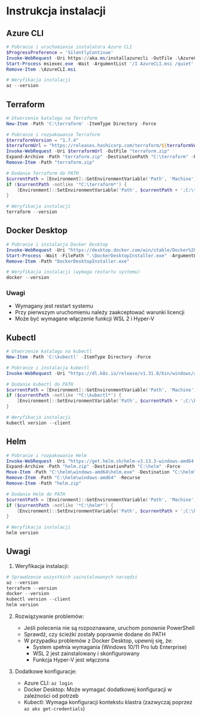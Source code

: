 # Instrukcja instalacji

## Azure CLI
```powershell
# Pobranie i uruchomienie instalatora Azure CLI
$ProgressPreference = 'SilentlyContinue'
Invoke-WebRequest -Uri https://aka.ms/installazurecli -OutFile .\AzureCLI.msi
Start-Process msiexec.exe -Wait -ArgumentList '/I AzureCLI.msi /quiet'
Remove-Item .\AzureCLI.msi

# Weryfikacja instalacji
az --version
```

## Terraform
```powershell
# Utworzenie katalogu na Terraform
New-Item -Path 'C:\terraform' -ItemType Directory -Force

# Pobranie i rozpakowanie Terraform
$terraformVersion = "1.7.4"
$terraformUrl = "https://releases.hashicorp.com/terraform/${terraformVersion}/terraform_${terraformVersion}_windows_amd64.zip"
Invoke-WebRequest -Uri $terraformUrl -OutFile "terraform.zip"
Expand-Archive -Path "terraform.zip" -DestinationPath "C:\terraform" -Force
Remove-Item -Path "terraform.zip"

# Dodanie Terraform do PATH
$currentPath = [Environment]::GetEnvironmentVariable('Path', 'Machine')
if ($currentPath -notlike '*C:\terraform*') {
    [Environment]::SetEnvironmentVariable('Path', $currentPath + ';C:\terraform', 'Machine')
}

# Weryfikacja instalacji
terraform --version
```

## Docker Desktop

```powershell
# Pobranie i instalacja Docker Desktop
Invoke-WebRequest -Uri "https://desktop.docker.com/win/stable/Docker%20Desktop%20Installer.exe" -OutFile "DockerDesktopInstaller.exe"
Start-Process -Wait -FilePath ".\DockerDesktopInstaller.exe" -ArgumentList "install --quiet"
Remove-Item -Path "DockerDesktopInstaller.exe"

# Weryfikacja instalacji (wymaga restartu systemu)
docker --version
```

### Uwagi
   - Wymagany jest restart systemu
   - Przy pierwszym uruchomieniu należy zaakceptować warunki licencji
   - Może być wymagane włączenie funkcji WSL 2 i Hyper-V

## Kubectl
```powershell
# Utworzenie katalogu na kubectl
New-Item -Path 'C:\kubectl' -ItemType Directory -Force

# Pobranie i instalacja kubectl
Invoke-WebRequest -Uri "https://dl.k8s.io/release/v1.31.0/bin/windows/amd64/kubectl.exe" -OutFile "C:\kubectl\kubectl.exe"

# Dodanie kubectl do PATH
$currentPath = [Environment]::GetEnvironmentVariable('Path', 'Machine')
if ($currentPath -notlike '*C:\kubectl*') {
    [Environment]::SetEnvironmentVariable('Path', $currentPath + ';C:\kubectl', 'Machine')
}

# Weryfikacja instalacji
kubectl version --client
```

## Helm
```powershell
# Pobranie i rozpakowanie Helm
Invoke-WebRequest -Uri "https://get.helm.sh/helm-v3.13.3-windows-amd64.zip" -OutFile "helm.zip"
Expand-Archive -Path "helm.zip" -DestinationPath "C:\helm" -Force
Move-Item -Path "C:\helm\windows-amd64\helm.exe" -Destination "C:\helm" -Force
Remove-Item -Path "C:\helm\windows-amd64" -Recurse
Remove-Item -Path "helm.zip"

# Dodanie Helm do PATH
$currentPath = [Environment]::GetEnvironmentVariable('Path', 'Machine')
if ($currentPath -notlike '*C:\helm*') {
    [Environment]::SetEnvironmentVariable('Path', $currentPath + ';C:\helm', 'Machine')
}

# Weryfikacja instalacji
helm version
```

## Uwagi

1. Weryfikacja instalacji:

```powershell
# Sprawdzenie wszystkich zainstalowanych narzędzi
az --version
terraform --version
docker --version
kubectl version --client
helm version
```

2. Rozwiązywanie problemów:
   - Jeśli polecenia nie są rozpoznawane, uruchom ponownie PowerShell
   - Sprawdź, czy ścieżki zostały poprawnie dodane do PATH
   - W przypadku problemów z Docker Desktop, upewnij się, że:
     - System spełnia wymagania (Windows 10/11 Pro lub Enterprise)
     - WSL 2 jest zainstalowany i skonfigurowany
     - Funkcja Hyper-V jest włączona

3. Dodatkowe konfiguracje:
   - Azure CLI: `az login`
   - Docker Desktop: Może wymagać dodatkowej konfiguracji w zależności od potrzeb
   - Kubectl: Wymaga konfiguracji kontekstu klastra (zazwyczaj poprzez `az aks get-credentials`)